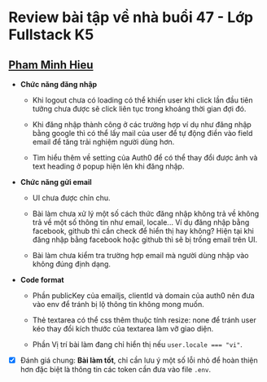 # Review bài tập về nhà buổi 47 - Lớp Fullstack K5

## [Pham Minh Hieu](https://f8-fullstack-k6.vercel.app/)

- **Chức năng đăng nhập**

  - Khi logout chưa có loading có thể khiến user khi click lần đầu tiên tưởng chưa được sẽ click liên tục trong khoảng thời gian đợi đó.

  - Khi đăng nhập thành công ở các trường hợp ví dụ như đăng nhập bằng google thì có thể lấy mail của user để tự động điền vào field email để tăng trải nghiệm người dùng hơn.

  - Tìm hiểu thêm về setting của Auth0 để có thể thay đổi được ảnh và text heading ở popup hiện lên khi đăng nhập.

- **Chức năng gửi email**

  - UI chưa được chỉn chu.

  - Bài làm chưa xử lý một số cách thức đăng nhập không trả về không trả về một số thông tin như email, locale... Ví dụ đăng nhập bằng facebook, github thì cần check để hiển thị hay không? Hiện tại khi đăng nhập bằng facebook hoặc github thì sẽ bị trống email trên UI.

  - Bài làm chưa kiểm tra trường hợp email mà người dùng nhập vào không đúng định dạng.

- **Code format**

  - Phần publicKey của emailjs, clientId và domain của auth0 nên đưa vào env để tránh bị lộ thông tin không mong muốn.

  - Thẻ textarea có thể css thêm thuộc tính resize: none để tránh user kéo thay đổi kích thước của textarea làm vỡ giao diện.

  - Phần Vị trí bài làm đang chỉ hiển thị nếu `user.locale === "vi"`.

- [x] Đánh giá chung: **Bài làm tốt**, chỉ cần lưu ý một số lỗi nhỏ để hoàn thiện hơn đặc biệt là thông tin các token cần đưa vào file `.env`.
